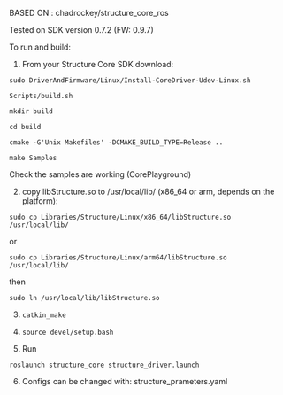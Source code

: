 
BASED ON : chadrockey/structure_core_ros

Tested on SDK version 0.7.2 (FW: 0.9.7)

To run and build:

1) From your Structure Core SDK download:

`sudo DriverAndFirmware/Linux/Install-CoreDriver-Udev-Linux.sh`

`Scripts/build.sh`

`mkdir build`

`cd build`

`cmake -G'Unix Makefiles' -DCMAKE_BUILD_TYPE=Release ..`

`make Samples`

Check the samples are working (CorePlayground)

2) copy libStructure.so to /usr/local/lib/ (x86_64 or arm, depends on the platform):

`sudo cp Libraries/Structure/Linux/x86_64/libStructure.so /usr/local/lib/`

or

`sudo cp Libraries/Structure/Linux/arm64/libStructure.so /usr/local/lib/`

then

`sudo ln /usr/local/lib/libStructure.so`

3) `catkin_make`

4) `source devel/setup.bash`

5) Run

`roslaunch structure_core structure_driver.launch` 

6) Configs can be changed with: structure_prameters.yaml
